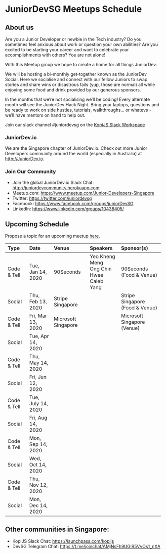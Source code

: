 # JuniorDevSG Meetups Schedule

## About us

Are you a Junior Developer or newbie in the Tech industry? Do you sometimes feel anxious about work or question your own abilities? Are you excited to be starting your career and want to celebrate your accomplishments with others? You are not alone!

With this Meetup group we hope to create a home for all things JuniorDev.

We will be hosting a bi-monthly get-together known as the JuniorDev Social. Here we socialise and connect with our fellow Juniors to swap stories and share wins or disastrous fails (yup, those are normal) all while enjoying some food and drink provided by our generous sponsors.

In the months that we’re not socialising we’ll be coding! Every alternate month will see the JuniorDev Hack Night. Bring your laptops, questions and be ready to work on side hustles, tutorials, walkthroughs… or whatevs - we’ll have mentors on hand to help out.

Join our slack channel #juniordevsg on the [KopiJS Slack Workspace](https://launchpass.com/kopijs)

### JuniorDev.io

We are the Singapore chapter of JuniorDev.io. Check out more Junior Developers community around the world (especially in Australia) at <http://JuniorDev.io>.

### Join Our Community

- Join the global JuniorDev.io Slack Chat: <http://juniordevcommunity.herokuapp.com>
- Meetup.com: <https://www.meetup.com/Junior-Developers-Singapore>
- Twitter: <https://twitter.com/juniordevsg>
- Facebook: <https://www.facebook.com/groups/juniorDevSG>
- LinkedIn: <https://www.linkedin.com/groups/10438405/>

## Upcoming Schedule

Propose a topic for an upcoming meetup [here](https://github.com/JuniorDevSingapore/meetups/issues/new/choose).

| Type | Date | Venue | Speakers | Sponsor(s) |
| :--- |:---- | :---- | :------- | :--------- |
| Code & Tell | Tue, Jan 14, 2020 | 90Seconds | Yeo Kheng Meng<br>Ong Chin Hwee<br>Caleb Yang | 90Seconds (Food & Venue) |
| Social | Thu, Feb 13, 2020 | Stripe Singapore |  | Stripe Singapore (Food & Venue) |
| Code & Tell | Fri, Mar 13, 2020 | Microsoft Singapore | | Microsoft Singapore (Venue) |
| Social | Tue, Apr 14, 2020 |
| Code & Tell | Thu, May 14, 2020 |
| Social | Fri, Jun 12, 2020 |
| Code & Tell | Tue, July 14, 2020 |
| Social | Fri, Aug 14, 2020 |
| Code & Tell | Mon, Sep 14, 2020 |
| Social | Wed, Oct 14, 2020 |
| Code & Tell | Thu, Nov 12, 2020 |
| Social | Mon, Dec 14, 2020 |

## Other communities in Singapore:

- KopiJS Slack Chat: <https://launchpass.com/kopijs>
- DevSG Telegram Chat: <https://t.me/joinchat/AMjNsFh9UGIR5VvOs1_nXA>

